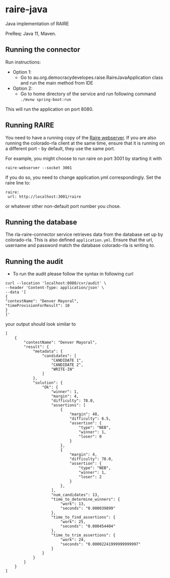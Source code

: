 # raire-java
Java implementation of RAIRE

PreReq: Java 11, Maven.

## Running the connector

Run instructions:
- Option 1: 
  - Go to au.org.democracydevelopes.raise.RaireJavaApplication class and run the main method from IDE
- Option 2:
  - Go to home directory of the service and run following command
     `./mvnw spring-boot:run`

This will run the application on port 8080.

## Running RAIRE

You need to have a running copy of the [Raire webserver](https://github.com/DemocracyDevelopers/raire-rs).
If you are also running the colorado-rla client at the same time, ensure that it is running on a different port - by default, they use the same port.

For example, you might choose to run raire on port 3001 by starting it with
```
raire-webserver --socket 3001
```

If you do so, you need to change application.yml correspondingly. Set the raire line to:
```
raire:
 url: http://localhost:3001/raire
```
or whatever other non-default port number you chose.

## Running the database
The rla-raire-connector service retrieves data from the database set up by colorado-rla. This is also defined `application.yml`. Ensure that the url, username and password match the database colorado-rla is writing to.

## Running the audit 
- To run the audit please follow the syntax in following curl
```
curl --location 'localhost:8080/cvr/audit' \
--header 'Content-Type: application/json' \
--data '[
{
"contestName": "Denver Mayoral",
"timeProvisionForResult": 10
}
]'
```

your output should look similar to  
```
[
    {
        "contestName": "Denver Mayoral",
        "result": {
            "metadata": {
                "candidates": [
                    "CANDIDATE 1",
                    "CANDIDATE 2",
                    "WRITE-IN"
                ]
            },
            "solution": {
                "Ok": {
                    "winner": 1,
                    "margin": 4,
                    "difficulty": 78.0,
                    "assertions": [
                        {
                            "margin": 48,
                            "difficulty": 6.5,
                            "assertion": {
                                "type": "NEB",
                                "winner": 1,
                                "loser": 0
                            }
                        },
                        {
                            "margin": 4,
                            "difficulty": 78.0,
                            "assertion": {
                                "type": "NEB",
                                "winner": 1,
                                "loser": 2
                            }
                        },
                    ],
                    "num_candidates": 13,
                    "time_to_determine_winners": {
                        "work": 13,
                        "seconds": "0.000039899"
                    },
                    "time_to_find_assertions": {
                        "work": 25,
                        "seconds": "0.000454404"
                    },
                    "time_to_trim_assertions": {
                        "work": 24,
                        "seconds": "0.00002241999999999997"
                    }
                }
            }
        }
    }
]
```
